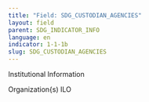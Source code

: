 ```yaml
---
title: "Field: SDG_CUSTODIAN_AGENCIES"
layout: field
parent: SDG_INDICATOR_INFO
language: en
indicator: 1-1-1b
slug: SDG_CUSTODIAN_AGENCIES
---
```

Institutional Information

Organization{s)
ILO
